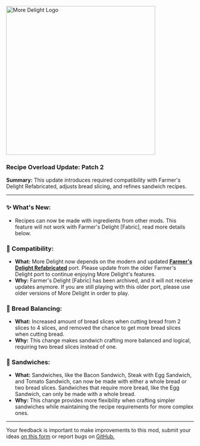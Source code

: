 <p align="left"><img src="https://cdn.modrinth.com/data/znHQQtuU/images/69377ff53f97891530ffc2e042c5c8f41693e1db.png" alt="More Delight Logo" width="400">

<h3>Recipe Overload Update: Patch 2</h3>
<p><b>Summary:</b> This update introduces required compatibility with Farmer's Delight Refabricated, adjusts bread slicing, and refines sandwich recipes.</p>
<hr/>

<h3>✨ What's New:</h3>
<ul>
  <li>Recipes can now be made with ingredients from other mods. This feature will not work with Farmer's Delight [Fabric], read more details below.</li>
</ul>

<h3>🧩 Compatibility:</h3>
<ul>
  <li><b>What:</b> More Delight now depends on the modern and updated <b><a href="https://modrinth.com/mod/farmers-delight-refabricated">Farmer's Delight Refabricated</a></b> port. Please update from the older Farmer's Delight port to continue enjoying More Delight's features.</li>
  <li><b>Why:</b> Farmer's Delight [Fabric] has been archived, and it will not receive updates anymore. If you are still playing with this older port, please use older versions of More Delight in order to play.</li>
</ul>

<h3>🍞 Bread Balancing:</h3>
<ul>
  <li><b>What:</b> Increased amount of bread slices when cutting bread from 2 slices to 4 slices, and removed the chance to get more bread slices when cutting bread.</li>
  <li><b>Why:</b> This change makes sandwich crafting more balanced and logical, requiring two bread slices instead of one.</li>
</ul>

<h3>🥪 Sandwiches:</h3>
<ul>
  <li><b>What:</b> Sandwiches, like the Bacon Sandwich, Steak with Egg Sandwich, and Tomato Sandwich, can now be made with either a whole bread or two bread slices. Sandwiches that require more bread, like the Egg Sandwich, can only be made with a whole bread.</li>
  <li><b>Why:</b> This change provides more flexibility when crafting simpler sandwiches while maintaining the recipe requirements for more complex ones.</li>
</ul>
<hr/>

<p>Your feedback is important to make improvements to this mod, submit your ideas <a href="https://forms.gle/jFshSk3QeH6pqM9E6">on this form</a> or report bugs on <a href="https://github.com/axperty/moredelight-fabric/issues">GitHub.</a></p>
